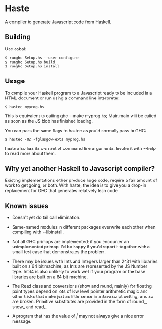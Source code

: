 Haste
=====

A compiler to generate Javascript code from Haskell.

Building
--------

Use cabal:

    $ runghc Setup.hs --user configure
    $ runghc Setup.hs build
    $ runghc Setup.hs install

Usage
-----

To compile your Haskell program to a Javascript ready to be included in a HTML
document or run using a command line interpreter:

    $ hastec myprog.hs

This is equivalent to calling ghc --make myprog.hs; Main.main will be called
as soon as the JS blob has finished loading.

You can pass the same flags to hastec as you'd normally pass to GHC:

    $ hastec -O2 -fglasgow-exts myprog.hs

haste also has its own set of command line arguments. Invoke it with --help to
read more about them.


Why yet another Haskell to Javascript compiler?
-----------------------------------------------

Existing implementations either produce huge code, require a fair amount of
work to get going, or both. With haste, the idea is to give you a drop-in
replacement for GHC that generates relatively lean code.


Known issues
------------

* Doesn't yet do tail call elimination.

* Same-named modules in different packages overwrite each other when compiling
  with --libinstall.

* Not all GHC primops are implemented; if you encounter an unimplemented
  primop, I'd be happy if you'd report it together with a small test case that
  demonstrates the problem.

* There may be issues with Ints and Integers larger than 2^31 with libraries
  built on a 64 bit machine, as Ints are represented by the JS Number type.
  Int64 is also unlikely to work well if your program or the base libraries
  are built on a 64 bit machine.

* The Read class and conversions (show and round, mainly) for floating point
  types depend on lots of low level pointer arithmetic magic and other tricks
  that make just as little sense in a Javascript setting, and so are broken.
  Primitive substitutes are provided in the form of round_, show_ and read_.

* A program that has the value of _|_ may not always give a nice error
  message.
